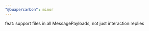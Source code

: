```yaml
---
"@buape/carbon": minor
---
```


feat: support files in all MessagePayloads, not just interaction replies
